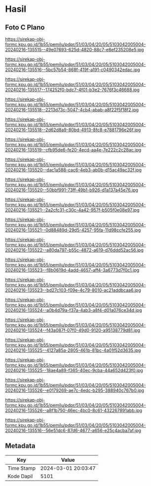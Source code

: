 # Hasil

## Foto C Plano

https://sirekap-obj-formc.kpu.go.id/1b55/pemilu/pdpr/51/03/04/20/05/5103042005004-20240216-135515--49e07693-625d-4820-88c7-e8ef235208e5.jpg

https://sirekap-obj-formc.kpu.go.id/1b55/pemilu/pdpr/51/03/04/20/05/5103042005004-20240216-135516--5bc57b54-868f-419f-a191-c0490342edac.jpg

https://sirekap-obj-formc.kpu.go.id/1b55/pemilu/pdpr/51/03/04/20/05/5103042005004-20240216-135517--174252f0-bdc7-4f01-b3e2-7676f3c46688.jpg

https://sirekap-obj-formc.kpu.go.id/1b55/pemilu/pdpr/51/03/04/20/05/5103042005004-20240216-135518--2213d73c-5047-4cb4-abab-a8f22f5f18f2.jpg

https://sirekap-obj-formc.kpu.go.id/1b55/pemilu/pdpr/51/03/04/20/05/5103042005004-20240216-135518--2d62d8a9-80bd-4913-8fc8-e7881796e26f.jpg

https://sirekap-obj-formc.kpu.go.id/1b55/pemilu/pdpr/51/03/04/20/05/5103042005004-20240216-135519--cfb95de6-fe20-4ecd-aa4e-7e222c2c28ac.jpg

https://sirekap-obj-formc.kpu.go.id/1b55/pemilu/pdpr/51/03/04/20/05/5103042005004-20240216-135520--dac1a588-cac6-4eb3-ab0b-d15ac49ac32f.jpg

https://sirekap-obj-formc.kpu.go.id/1b55/pemilu/pdpr/51/03/04/20/05/5103042005004-20240216-135520--50bbf991-73ff-49b1-b926-d1a137a45e76.jpg

https://sirekap-obj-formc.kpu.go.id/1b55/pemilu/pdpr/51/03/04/20/05/5103042005004-20240216-135521--2a2cfc31-c30c-4a42-957f-b505f0e08e97.jpg

https://sirekap-obj-formc.kpu.go.id/1b55/pemilu/pdpr/51/03/04/20/05/5103042005004-20240216-135521--0d88489d-29d5-4257-95fa-11d98ccfe255.jpg

https://sirekap-obj-formc.kpu.go.id/1b55/pemilu/pdpr/51/03/04/20/05/5103042005004-20240216-135522--a80da797-b55c-4872-a619-d76ddd52ac56.jpg

https://sirekap-obj-formc.kpu.go.id/1b55/pemilu/pdpr/51/03/04/20/05/5103042005004-20240216-135523--f8b0619d-4add-4657-aff4-3a6773d7f0c1.jpg

https://sirekap-obj-formc.kpu.go.id/1b55/pemilu/pdpr/51/03/04/20/05/5103042005004-20240216-135523--bd27c103-f09e-4c79-8010-ac21addbcaa6.jpg

https://sirekap-obj-formc.kpu.go.id/1b55/pemilu/pdpr/51/03/04/20/05/5103042005004-20240216-135524--a0b4d79a-f37a-4ab3-a8f4-d01a076ce34d.jpg

https://sirekap-obj-formc.kpu.go.id/1b55/pemilu/pdpr/51/03/04/20/05/5103042005004-20240216-135524--f43a087f-07f0-49d0-9120-a95138779d81.jpg

https://sirekap-obj-formc.kpu.go.id/1b55/pemilu/pdpr/51/03/04/20/05/5103042005004-20240216-135525--4127a85a-2805-461b-81bc-4a01f52d3635.jpg

https://sirekap-obj-formc.kpu.go.id/1b55/pemilu/pdpr/51/03/04/20/05/5103042005004-20240216-135525--18ae4a89-f365-40ec-9cba-44a652d423f0.jpg

https://sirekap-obj-formc.kpu.go.id/1b55/pemilu/pdpr/51/03/04/20/05/5103042005004-20240216-135526--e0179269-ae7c-4edc-b295-388940c767b0.jpg

https://sirekap-obj-formc.kpu.go.id/1b55/pemilu/pdpr/51/03/04/20/05/5103042005004-20240216-135526--a8f1b750-46ec-4bc0-8c61-432267891abb.jpg

https://sirekap-obj-formc.kpu.go.id/1b55/pemilu/pdpr/51/03/04/20/05/5103042005004-20240216-135516--56e51dc6-87d6-4677-a656-e25c4acba7af.jpg


## Metadata

| Key        | Value               |
| ---------- | ------------------- |
| Time Stamp | 2024-03-01 20:03:47 |
| Kode Dapil | 5101                |



